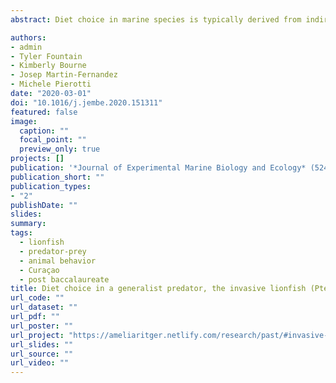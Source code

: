 ```yaml
---
abstract: Diet choice in marine species is typically derived from indirect methods such as stomach contents and stable isotope analysis, while choice experiments in controlled laboratory settings are used to infer foraging decisions in the wild. However, these methods are limited in their capacity to make inferences about foraging decisions by predators in variable environments or recreate the array of factors (such as prey traits, predator condition, and environmental conditions) present in natural systems which may interact to affect diet decisions by predators. Recent work has provided evidence for selectivity in the invasive Indo-Pacific lionfish (*Pterois volitans/miles*) despite the predator’s apparent opportunistic, generalist feeding behavior. We directly tested diet choice by presenting wild-caught lionfish with multi-species prey assemblages in field enclosures. We offered lionfish equal biomasses of prey species sharing similar prey traits that are both highly abundant on coral reefs and prevalent in the lionfish diet across the invaded range. We then applied compositional analyses to determine relative prey consumption given prey availability. We observed lionfish selectively foraging on prey and manifesting strong consistent preferences for one prey species. Additionally, we observed condition-dependent foraging behavior, as lionfish with higher body conditions were more likely to exhibit selective foraging behavior. Our findings provide direct evidence for diet choice in an invasive generalist species and highlight the importance of preserving the ecological complexity of natural ecosystems in choice experiments, particularly when investigating predator-prey interactions in complex environments.

authors:
- admin
- Tyler Fountain
- Kimberly Bourne
- Josep Martin-Fernandez
- Michele Pierotti
date: "2020-03-01"
doi: "10.1016/j.jembe.2020.151311"
featured: false
image:
  caption: ""
  focal_point: ""
  preview_only: true
projects: []
publication: '*Journal of Experimental Marine Biology and Ecology* (524)'
publication_short: ""
publication_types:
- "2"
publishDate: ""
slides:
summary:
tags:
  - lionfish
  - predator-prey
  - animal behavior
  - Curaçao
  - post baccalaureate
title: Diet choice in a generalist predator, the invasive lionfish (Pterois volitans/miles)
url_code: ""
url_dataset: ""
url_pdf: ""
url_poster: ""
url_project: "https://ameliaritger.netlify.com/research/past/#invasive-lionfish"
url_slides: ""
url_source: ""
url_video: ""
---
```

